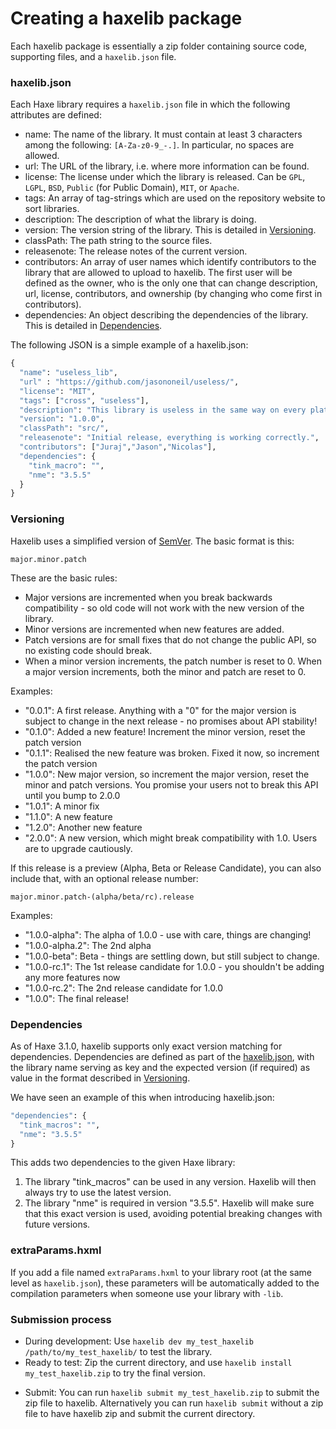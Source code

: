 # Creating a haxelib package

Each haxelib package is essentially a zip folder containing source code, supporting files, and a `haxelib.json` file.

### haxelib.json

Each Haxe library requires a `haxelib.json` file in which the following attributes are defined:

* name: The name of the library. It must contain at least 3 characters among the following: `[A-Za-z0-9_-.]`. In particular, no spaces are allowed.
* url: The URL of the library, i.e. where more information can be found.
* license: The license under which the library is released. Can be `GPL`, `LGPL`, `BSD`, `Public` (for Public Domain), `MIT`, or `Apache`.
* tags: An array of tag-strings which are used on the repository website to sort libraries.
* description: The description of what the library is doing.
* version: The version string of the library. This is detailed in [Versioning](#versioning).
* classPath: The path string to the source files.
* releasenote: The release notes of the current version.
* contributors: An array of user names which identify contributors to the library that are allowed to upload to haxelib. The first user will be defined as the owner, who is the only one that can change description, url, license, contributors, and ownership (by changing who come first in contributors).
* dependencies: An object describing the dependencies of the library. This is detailed in [Dependencies](#dependencies).

The following JSON is a simple example of a haxelib.json:

```haxe
{
  "name": "useless_lib",
  "url" : "https://github.com/jasononeil/useless/",
  "license": "MIT",
  "tags": ["cross", "useless"],
  "description": "This library is useless in the same way on every platform.",
  "version": "1.0.0",
  "classPath": "src/",
  "releasenote": "Initial release, everything is working correctly.",
  "contributors": ["Juraj","Jason","Nicolas"],
  "dependencies": {
    "tink_macro": "",
    "nme": "3.5.5"
  }
}
```

<a name="versioning"></a>

### Versioning

Haxelib uses a simplified version of [SemVer](http://semver.org/). The basic format is this:

```
major.minor.patch
```

These are the basic rules:

* Major versions are incremented when you break backwards compatibility - so old code will not work with the new version of the library.
* Minor versions are incremented when new features are added.
* Patch versions are for small fixes that do not change the public API, so no existing code should break.
* When a minor version increments, the patch number is reset to 0. When a major version increments, both the minor and patch are reset to 0.

Examples:

* "0.0.1": A first release.  Anything with a "0" for the major version is subject to change in the next release - no promises about API stability!
* "0.1.0": Added a new feature!   Increment the minor version, reset the patch version
* "0.1.1": Realised the new feature was broken.  Fixed it now, so increment the patch version
* "1.0.0": New major version, so increment the major version, reset the minor and patch versions.   You promise your users not to break this API until you bump to 2.0.0
* "1.0.1": A minor fix
* "1.1.0": A new feature
* "1.2.0": Another new feature
* "2.0.0": A new version, which might break compatibility with 1.0.  Users are to upgrade cautiously.

If this release is a preview (Alpha, Beta or Release Candidate), you can also include that, with an optional release number:

```
major.minor.patch-(alpha/beta/rc).release
```

Examples:

* "1.0.0-alpha": The alpha of 1.0.0 - use with care, things are changing!
* "1.0.0-alpha.2": The 2nd alpha
* "1.0.0-beta": Beta - things are settling down, but still subject to change.
* "1.0.0-rc.1": The 1st release candidate for 1.0.0 - you shouldn't be adding any more features now
* "1.0.0-rc.2": The 2nd release candidate for 1.0.0
* "1.0.0": The final release!

<a name="dependencies"></a>

### Dependencies

As of Haxe 3.1.0, haxelib supports only exact version matching for dependencies. Dependencies are defined as part of the [haxelib.json](haxelib-json.md), with the library name serving as key and the expected version (if required) as value in the format described in [Versioning](#versioning).

We have seen an example of this when introducing haxelib.json:

```haxe
"dependencies": {
  "tink_macros": "",
  "nme": "3.5.5"
}
```

This adds two dependencies to the given Haxe library:

1. The library "tink_macros" can be used in any version. Haxelib will then always try to use the latest version.
2. The library "nme" is required in version "3.5.5". Haxelib will make sure that this exact version is used, avoiding potential breaking changes with future versions.

### extraParams.hxml

If you add a file named `extraParams.hxml` to your library root (at the same level as `haxelib.json`), these parameters will be automatically added to the compilation parameters when someone use your library with `-lib`.

### Submission process

* During development: Use `haxelib dev my_test_haxelib /path/to/my_test_haxelib/` to test the library.
* Ready to test: Zip the current directory, and use `haxelib install my_test_haxelib.zip` to try the final version.
- Submit: You can run `haxelib submit my_test_haxelib.zip` to submit the zip file to haxelib. Alternatively you can run `haxelib submit` without a zip file to have haxelib zip and submit the current directory.
